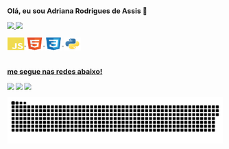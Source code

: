 ### Olá, eu sou Adriana Rodrigues de Assis 👋

<div>
   <a href="https://github.com/adrianarodriguesa">
   <img height="180em" src="https://github-readme-stats.vercel.app/api?username=adrianarodriguesa&show_icons=true&theme=gruvbox_light&include_all_commits=true&count_private=true"/>
   <img height="180em" src="https://github-readme-stats.vercel.app/api/top-langs/?username=adrianarodriguesa&layout=compact&langs_count=6&theme=gruvbox_light"/>
</div>
    
<div style="display: inline_block"><br>
  <img align="center" alt="Js" height="30" width="40" src="https://raw.githubusercontent.com/devicons/devicon/master/icons/javascript/javascript-plain.svg ">
  <img align="center" alt="HTML" height="30" width="40" src="https://raw.githubusercontent.com/devicons/devicon/master/icons/html5/html5-original.svg ">
  <img align="center" alt="CSS" height="30" width="40" src="https://raw.githubusercontent.com/devicons/devicon/master/icons/css3/css3-original.svg ">
  <img align="center" alt="CSS" height="30" width="40" src="https://raw.githubusercontent.com/devicons/devicon/master/icons/python/python-original.svg ">
          
</div>
 
<br>
 
### me segue nas redes abaixo!
 
<div>
  <a href="https://discord.gg/dri.ra_72319" target="_blank"><img src="https://img.shields.io/badge/Discord-7289DA?style=for-the-badge&logo= discord&logoColor=white" target="_blank"></a>
  <a href = "mailto:addu.aulas@gmail.com"><img src="https://img.shields.io/badge/-Gmail-%23333?style=for-the-badge&logo=gmail&logoColor=white" alvo ="_blank"></a>
  <a href="https://www.linkedin.com/in/adriana-rodrigues-assis/" target="_blank"><img src="https://img.shields.io/badge/-LinkedIn-%230077B5?style= for-the-badge&logo=linkedin&logoColor=white" target="_blank"></a>
</div>


<!--
**AdrianaRodriguesA/adrianarodriguesa** is a ✨ _special_ ✨ repository because its `README.md` (this file) appears on your GitHub profile.

Here are some ideas to get you started:

- 🔭 I’m currently working on ...
- 🌱 I’m currently learning ...
- 👯 I’m looking to collaborate on ...
- 🤔 I’m looking for help with ...
- 💬 Ask me about ...
- 📫 How to reach me: ...
- 😄 Pronouns: ...
- ⚡ Fun fact: ...
-->

![snake gif](https://github.com/AdrianaRodriguesA/adrianarodriguesa/blob/output/github-contribution-grid-snake.svg)
